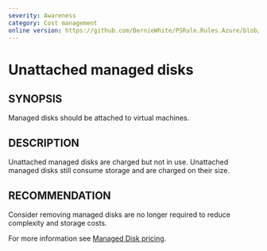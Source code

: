 ```yaml
---
severity: Awareness
category: Cost management
online version: https://github.com/BernieWhite/PSRule.Rules.Azure/blob/master/docs/rules/en-US/Azure.VirtualMachine.DiskAttached.md
---
```


# Unattached managed disks

## SYNOPSIS

Managed disks should be attached to virtual machines.

## DESCRIPTION

Unattached managed disks are charged but not in use. Unattached managed disks still consume storage and are charged on their size.

## RECOMMENDATION

Consider removing managed disks are no longer required to reduce complexity and storage costs.

For more information see [Managed Disk pricing](https://azure.microsoft.com/en-us/pricing/details/managed-disks/).
